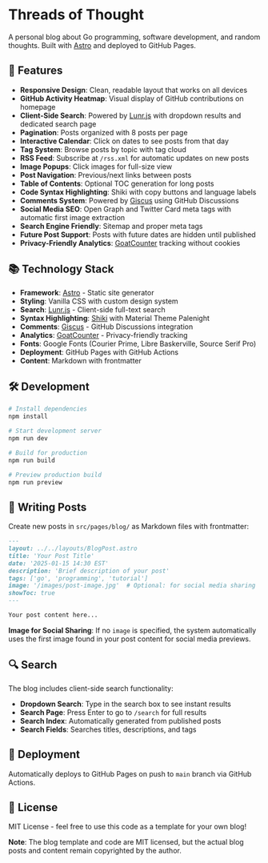 # Threads of Thought

A personal blog about Go programming, software development, and random thoughts. Built with [Astro](https://astro.build) and deployed to GitHub Pages.

## 🚀 Features

- **Responsive Design**: Clean, readable layout that works on all devices
- **GitHub Activity Heatmap**: Visual display of GitHub contributions on homepage
- **Client-Side Search**: Powered by [Lunr.js](https://lunrjs.com/) with dropdown results and dedicated search page
- **Pagination**: Posts organized with 8 posts per page
- **Interactive Calendar**: Click on dates to see posts from that day
- **Tag System**: Browse posts by topic with tag cloud
- **RSS Feed**: Subscribe at `/rss.xml` for automatic updates on new posts
- **Image Popups**: Click images for full-size view
- **Post Navigation**: Previous/next links between posts
- **Table of Contents**: Optional TOC generation for long posts
- **Code Syntax Highlighting**: Shiki with copy buttons and language labels
- **Comments System**: Powered by [Giscus](https://giscus.app/) using GitHub Discussions
- **Social Media SEO**: Open Graph and Twitter Card meta tags with automatic first image extraction
- **Search Engine Friendly**: Sitemap and proper meta tags
- **Future Post Support**: Posts with future dates are hidden until published
- **Privacy-Friendly Analytics**: [GoatCounter](https://www.goatcounter.com/) tracking without cookies

## 📚 Technology Stack

- **Framework**: [Astro](https://astro.build) - Static site generator
- **Styling**: Vanilla CSS with custom design system
- **Search**: [Lunr.js](https://lunrjs.com/) - Client-side full-text search
- **Syntax Highlighting**: [Shiki](https://shiki.matsu.io/) with Material Theme Palenight
- **Comments**: [Giscus](https://giscus.app/) - GitHub Discussions integration
- **Analytics**: [GoatCounter](https://www.goatcounter.com/) - Privacy-friendly tracking
- **Fonts**: Google Fonts (Courier Prime, Libre Baskerville, Source Serif Pro)
- **Deployment**: GitHub Pages with GitHub Actions
- **Content**: Markdown with frontmatter

## 🛠️ Development

```bash
# Install dependencies
npm install

# Start development server
npm run dev

# Build for production
npm run build

# Preview production build
npm run preview
```

## 📝 Writing Posts

Create new posts in `src/pages/blog/` as Markdown files with frontmatter:

```markdown
---
layout: ../../layouts/BlogPost.astro
title: 'Your Post Title'
date: '2025-01-15 14:30 EST'
description: 'Brief description of your post'
tags: ['go', 'programming', 'tutorial']
image: '/images/post-image.jpg'  # Optional: for social media sharing
showToc: true
---

Your post content here...
```

**Image for Social Sharing**: If no `image` is specified, the system automatically uses the first image found in your post content for social media previews.

## 🔍 Search

The blog includes client-side search functionality:

- **Dropdown Search**: Type in the search box to see instant results
- **Search Page**: Press Enter to go to `/search` for full results
- **Search Index**: Automatically generated from published posts
- **Search Fields**: Searches titles, descriptions, and tags

## 🚀 Deployment

Automatically deploys to GitHub Pages on push to `main` branch via GitHub Actions.

## 📄 License

MIT License - feel free to use this code as a template for your own blog!

**Note**: The blog template and code are MIT licensed, but the actual blog posts and content remain copyrighted by the author.